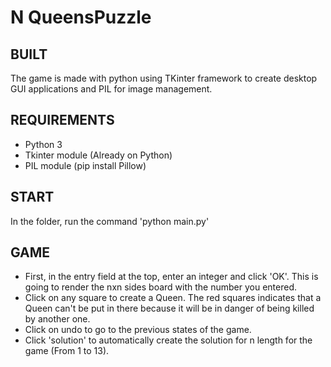 # N QueensPuzzle

## BUILT
The game is made with python using TKinter framework to create desktop GUI applications and PIL for image management.

## REQUIREMENTS
- Python 3
- Tkinter module (Already on Python)
- PIL module (pip install Pillow)

## START
In the folder, run the command 'python main.py'

## GAME
- First, in the entry field at the top, enter an integer and click 'OK'. This is going to render the nxn sides board with the number you entered.
- Click on any square to create a Queen. The red squares indicates that a Queen can't be put in there because it will be in danger of being killed by another one.
- Click on undo to go to the previous states of the game.
- Click 'solution' to automatically create the solution for n length for the game (From 1 to 13).
